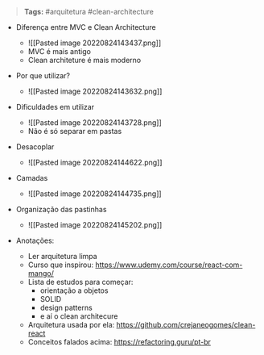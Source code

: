 >**Tags:** #arquitetura #clean-architecture

- Diferença entre MVC e Clean Architecture
	- ![[Pasted image 20220824143437.png]]
	- MVC é mais antigo
	- Clean architeture é mais moderno

- Por que utilizar?
	- ![[Pasted image 20220824143632.png]]

- Dificuldades em utilizar
	- ![[Pasted image 20220824143728.png]]
	- Não é só separar em pastas


- Desacoplar
	- ![[Pasted image 20220824144622.png]]

- Camadas
	- ![[Pasted image 20220824144735.png]]

- Organização das pastinhas
	- ![[Pasted image 20220824145202.png]]

- Anotações:
	- Ler arquitetura limpa
	- Curso que inspirou: https://www.udemy.com/course/react-com-mango/
	- Lista de estudos para começar: 
		- orientação a objetos
		- SOLID
		- design patterns
		- e aí o clean architecure
	- Arquitetura usada por ela: https://github.com/crejaneogomes/clean-react
	- Conceitos falados acima: https://refactoring.guru/pt-br
